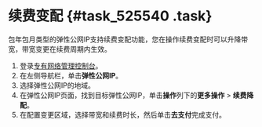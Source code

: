 # 续费变配 {#task_525540 .task}

包年包月类型的弹性公网IP支持续费变配功能，您在操作续费变配时可以升降带宽，带宽变更在续费周期内生效。

1.  登录[专有网络管理控制台](https://vpcnext.console.aliyun.com)。
2.  在左侧导航栏，单击**弹性公网IP**。
3.  选择弹性公网IP的地域。
4.  在弹性公网IP页面，找到目标弹性公网IP，单击**操作**列下的**更多操作** \> **续费降配**。
5.  在配置变更区域，选择带宽和续费时长，然后单击**去支付**完成支付。

